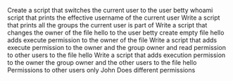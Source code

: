 Create a script that switches the current user to the user betty
whoami script that prints the effective username of the current user
Write a script that prints all the groups the current user is part of
Write a script that changes the owner of the file hello to the user betty
create empty file hello
adds execute permission to the owner of the file
Write a script that adds execute permission to the owner and the group owner and read permission to other users to the file hello
Write a script that adds execution permission to the owner the group owner and the other users to the file hello
Permissions to other users only
John Does different permissions
